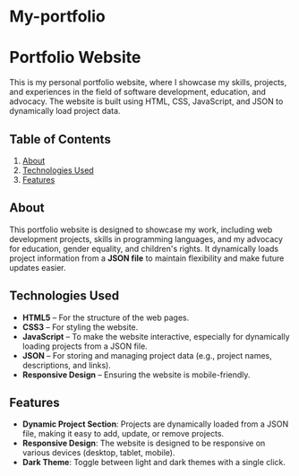 # My-portfolio

# Portfolio Website

This is my personal portfolio website, where I showcase my skills, projects, and experiences in the field of software development, education, and advocacy. The website is built using HTML, CSS, JavaScript, and JSON to dynamically load project data.

## Table of Contents

1. [About](#about)
2. [Technologies Used](#technologies-used)
3. [Features](#features)

## About

This portfolio website is designed to showcase my work, including web development projects, skills in programming languages, and my advocacy for education, gender equality, and children's rights. It dynamically loads project information from a **JSON file** to maintain flexibility and make future updates easier.

## Technologies Used

- **HTML5** – For the structure of the web pages.
- **CSS3** – For styling the website.
- **JavaScript** – To make the website interactive, especially for dynamically loading projects from a JSON file.
- **JSON** – For storing and managing project data (e.g., project names, descriptions, and links).
- **Responsive Design** – Ensuring the website is mobile-friendly.

## Features

- **Dynamic Project Section**: Projects are dynamically loaded from a JSON file, making it easy to add, update, or remove projects.
- **Responsive Design**: The website is designed to be responsive on various devices (desktop, tablet, mobile).
- **Dark Theme**: Toggle between light and dark themes with a single click.
